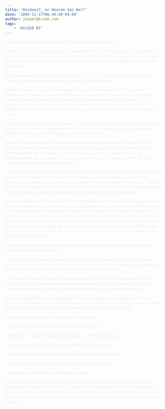 ```yaml
---
title: 'Windows7, en Waarom dan Wel?'
date: '2009-11-17T06:40:49-04:00'
author: jasper@kraak.com
tags:
    - 'Win2k8 R2'
---
```


<div class="bvMsg" id="msgcns!3FD1C7C6EA1A2!168"><div><font color="#eeece1" face="Verdana" size="2">Zomaar een analyse van bedrijfsmatig PC-gebruik door de jaren heen.</font>

<font color="#eeece1" face="Verdana" size="2"> </font>

<font color="#eeece1" face="Verdana" size="2">Eigenlijk is er in de afgelopen 15 jaar, en misschien zelfs wel in de afgelopen 25 jaar weinig veranderd in de manier waarop we op de werkplek een PC gebruiken. Een goeie 15 jaar geleden deed Windows serieus zijn intrede met Windows95, kwam Internet in opkomst en werd email gemeengoed. </font>

<font color="#eeece1" face="Verdana" size="2">En, het standaard sjabloon van Word is nog altijd…… een A-4’tje. De outbox en inbox van Outlook zijn alleen maar de vervangers van de fysieke postbakjes. </font>

<font color="#eeece1" face="Verdana" size="2">Inmiddels bestaan er allerlei technologiën die af kunnen rekenen met deze “ouderwetse” manieren van werken, we hoeven ze alleen maar te gaan proberen om te zien dat het wat kan opleveren. Want zeg nou zelf, een gemiddelde gebruiker benut nog geen 10% van wat er mogelijk is met een PC. Overigens geldt voor systeembeheerders precies hetzelfde. Die behandelen een Windows Server 2008 R2 (nog) precies hetzelfde als een Novell 3.12 server uit 1994. </font>

<font color="#eeece1" face="Verdana" size="2">Dat noem ik kapitaalvernietiging; immers, we hebben in het voorbije decenium voor kapitalen aan hardware en software aangeschaft en alles wat we er mee doen kon 20 jaar geleden met WordPerfect 4.0 onder DOS en Pegasus als Mailclient ook al.</font>

<font color="#eeece1" face="Verdana" size="2">Ik durf zo maar te beweren dat we zonder enige investering in hardware en software 50% productiviteitswinst kunnen boeken. Gewoon door de mogelijkheden te benutten waar we al voor betaald hebben. Ik verbaas me er wel eens over, als senior consultant ICT en als bedrijfseconoom, dat er nog bedrijven zijn die winst maken. Dat kan alleen omdat het bij de concurrent minstens net zo slecht geregeld is.</font>

<font color="#eeece1" face="Verdana" size="2">Onderweg hebben we heel wat gelegenheden voor vooruitgang links laten liggen en daar hadden we vast allerlei hele goeie redenen voor. We zouden zomaar NU kunnen beginnen met het maken van een inhaalslag. Er zijn vast een heleboel redenen om dat niet te doen en, we hebben maar één reden nodig om het wel te doen. Eentje daarvan zou een verbeterde concurrentiepositie zijn door effectiever te gaan benutten waar al voor betaald is; rendementverhoging. </font>

<font color="#eeece1" face="Verdana" size="2">Dat wordt, onder andere door Microsoft, het “Nieuwe Werken” genoemd. Dat kan je gebruikers niet door de strot duwen. Dat moet je aantrekkelijk maken. Het moet een feestje worden om met je PC als instrument je werk optimaal te kunnen doen. Tuurlijk voelt Windows XP aan als een vertrouwde jas, maar het is wel een ouwetje. Daarbij komt nog dat er een hele nieuwe generatie werknemers aan gaat komen die met XP, Office 2003 en Outlook echt niet uit de voeten kunnen. Die doen alles met hun mobiele apparaat, Instant Messaging, FaceBook, Twitter, telefonie. Die kijken naar onze ouwe jas zoals wij nu kijken naar een schrijfmachine met carbonpapier of de handgeschreven zakenbrief.</font>

<font color="#eeece1" face="Verdana" size="2">Hoe kan je nu die nieuwe technogie in een bedrijf geaccepteerd krijgen? Daar zijn minstens twee zaken absoluut relevant voor: </font>

<font color="#eeece1"><span><span><font face="Verdana" size="2">1.</font><span style="font:7pt 'Times New Roman';"> </span></span></span><font face="Verdana" size="2">Kennis van de techneuten, de mensen die de zaak moeten gaan uitrollen en beheren, dient helemaal up-to-date te zijn (een droevige constatering is dat dat zelden het geval is, ze hebben het al druk genieg met het in de lucht houden van alles zoals het nu is). </font></font>

<font color="#eeece1"><span><span><font face="Verdana" size="2">2.</font><span style="font:7pt 'Times New Roman';"> </span></span></span><font face="Verdana" size="2">Het kunnen bedenken van leuke workshops die gelijk als Proof of Concept direct na de workshop in praktijk gebracht kunnen worden. Daarmee kweek je een bottom-up effect. Top-down werkt namelijk, zo hebben we dat in een kwart eeuw geloof ik wel bewezen, niet.</font></font>

<font color="#eeece1" face="Verdana" size="2">Een mooie gelegeheid om die mogelijkheden te gaan benutten is nu de komst van Windows7, over een paar maanden Office 2010, Exchange 2010, SharePoint 2010. Maak het spannend maar gelijkertijd gemakkelijk, dwing het niet meteen af, maar doe het stap voor stap. </font>

<font color="#eeece1" face="Verdana" size="2">Een paar kernbegrippen uit de neiuwe manier van werken:</font>

<font color="#eeece1"><span><span><font face="Verdana" size="2">–</font><span style="font:7pt 'Times New Roman';"> </span></span></span><font face="Verdana" size="2">Intern mailverkeer vermindert met 70%, extern met tig %</font></font>

<font color="#eeece1"><span><span><font face="Verdana" size="2">–</font><span style="font:7pt 'Times New Roman';"> </span></span></span><font face="Verdana" size="2">Workflows verminderen eindeloze herhaling van eenzelfe handeling</font></font>

<font color="#eeece1"><span><span><font face="Verdana" size="2">–</font><span style="font:7pt 'Times New Roman';"> </span></span></span><font face="Verdana" size="2">Op afstand werken of vergaderen vermindert reistijden met tig uur</font></font>

<font color="#eeece1"><span><span><font face="Verdana" size="2">–</font><span style="font:7pt 'Times New Roman';"> </span></span></span><font face="Verdana" size="2">Unified Communications vermindert (GSM) telefoonkosten met tig %</font></font>

<font color="#eeece1"><span><span><font face="Verdana" size="2">–</font><span style="font:7pt 'Times New Roman';"> </span></span></span><font face="Verdana" size="2">Pull versus push informatie verhoogt de productiviteit met tig %</font></font>

<font color="#eeece1"><span><span><font face="Verdana" size="2">–</font><span style="font:7pt 'Times New Roman';"> </span></span></span><font face="Verdana" size="2">Informatie vinden is leuker dan informatie zoeken</font></font>

<font color="#eeece1" face="Verdana" size="2"> </font>

<font color="#eeece1" face="Verdana" size="2">Moet dat? Nee hoor, dat hoeft niet. Als je er voor kiest om dat niet te doen, blijf dan zo lang mogelijk op Windows XP, tot 2030 of zo. Maak vooral niet opnieuw de fout om nieuw spul aan te schaffen en er vervolgens op de ouwe manier mee te blijven werken. Bedenk echter wel, dat het maken van de inhaalslag een steeds grotere sprong vraagt. En dan zou je wel een mis kunnen springen.</font>

<font color="#eeece1" face="Verdana" size="2"> </font>

</div></div>
